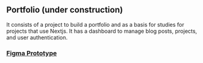 
## Portfolio (under construction)

It consists of a project to build a portfolio and as a basis for studies for projects that use Nextjs.
It has a dashboard to manage blog posts, projects, and user authentication.

### [Figma Prototype](https://www.figma.com/file/RUuia2dQSmcbONW00htIwa/Portfolio?node-id=0%3A1)
